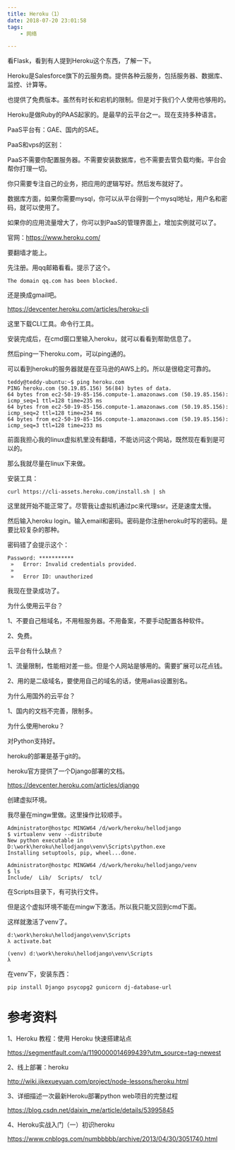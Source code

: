 ```yaml
---
title: Heroku（1）
date: 2018-07-20 23:01:58
tags:
	- 网络

---
```




看Flask，看到有人提到Heroku这个东西，了解一下。

Heroku是Salesforce旗下的云服务商。提供各种云服务，包括服务器、数据库、监控、计算等。

也提供了免费版本。虽然有时长和宕机的限制。但是对于我们个人使用也够用的。

Heroku是做Ruby的PAAS起家的。是最早的云平台之一。现在支持多种语言。

PaaS平台有：GAE、国内的SAE。

PaaS和vps的区别：

PaaS不需要你配置服务器。不需要安装数据库，也不需要去管负载均衡。平台会帮你打理一切。

你只需要专注自己的业务，把应用的逻辑写好。然后发布就好了。

数据库方面，如果你需要mysql，你可以从平台得到一个mysql地址，用户名和密码，就可以使用了。

如果你的应用流量增大了，你可以到PaaS的管理界面上，增加实例就可以了。



官网：https://www.heroku.com/

要翻墙才能上。

先注册。用qq邮箱看看。提示了这个。

```
The domain qq.com has been blocked.
```

还是换成gmail吧。



https://devcenter.heroku.com/articles/heroku-cli

这里下载CLI工具。命令行工具。

安装完成后，在cmd窗口里输入heroku，就可以看看到帮助信息了。

然后ping一下heroku.com，可以ping通的。

可以看到heroku的服务器就是在亚马逊的AWS上的。所以是很稳定可靠的。

```
teddy@teddy-ubuntu:~$ ping heroku.com
PING heroku.com (50.19.85.156) 56(84) bytes of data.
64 bytes from ec2-50-19-85-156.compute-1.amazonaws.com (50.19.85.156): icmp_seq=1 ttl=128 time=235 ms
64 bytes from ec2-50-19-85-156.compute-1.amazonaws.com (50.19.85.156): icmp_seq=2 ttl=128 time=234 ms
64 bytes from ec2-50-19-85-156.compute-1.amazonaws.com (50.19.85.156): icmp_seq=3 ttl=128 time=233 ms
```

前面我担心我的linux虚拟机里没有翻墙，不能访问这个网站，既然现在看到是可以的。

那么我就尽量在linux下来做。

安装工具：

```
curl https://cli-assets.heroku.com/install.sh | sh
```

这里就开始不能正常了。尽管我让虚拟机通过pc来代理ssr。还是速度太慢。



然后输入heroku login。输入email和密码。密码是你注册heroku时写的密码。是要比较复杂的那种。

密码错了会提示这个：

```
Password: ***********
 »   Error: Invalid credentials provided.
 »
 »   Error ID: unauthorized
```

我现在登录成功了。



为什么使用云平台？

1、不要自己租域名，不用租服务器。不用备案，不要手动配置各种软件。

2、免费。

云平台有什么缺点？

1、流量限制，性能相对差一些。但是个人网站是够用的。需要扩展可以花点钱。

2、用的是二级域名，要使用自己的域名的话，使用alias设置别名。

为什么用国外的云平台？

1、国内的文档不完善，限制多。

为什么使用heroku？

对Python支持好。



heroku的部署是基于git的。

heroku官方提供了一个Django部署的文档。

https://devcenter.heroku.com/articles/django

创建虚拟环境。

我尽量在mingw里做。这里操作比较顺手。

```
Administrator@hostpc MINGW64 /d/work/heroku/hellodjango
$ virtualenv venv --distribute
New python executable in D:\work\heroku\hellodjango\venv\Scripts\python.exe
Installing setuptools, pip, wheel...done.
```



```
Administrator@hostpc MINGW64 /d/work/heroku/hellodjango/venv
$ ls
Include/  Lib/  Scripts/  tcl/
```

在Scripts目录下，有可执行文件。

但是这个虚拟环境不能在mingw下激活。所以我只能又回到cmd下面。

这样就激活了venv了。

```
d:\work\heroku\hellodjango\venv\Scripts
λ activate.bat

(venv) d:\work\heroku\hellodjango\venv\Scripts
λ
```

在venv下，安装东西：

```
pip install Django psycopg2 gunicorn dj-database-url
```





# 参考资料

1、Heroku 教程：使用 Heroku 快速搭建站点

https://segmentfault.com/a/1190000014699439?utm_source=tag-newest

2、线上部署：heroku

http://wiki.jikexueyuan.com/project/node-lessons/heroku.html

3、详细描述一次最新Heroku部署python web项目的完整过程

https://blog.csdn.net/daixin_me/article/details/53995845

4、Heroku实战入门（一）初识heroku

https://www.cnblogs.com/numbbbbb/archive/2013/04/30/3051740.html